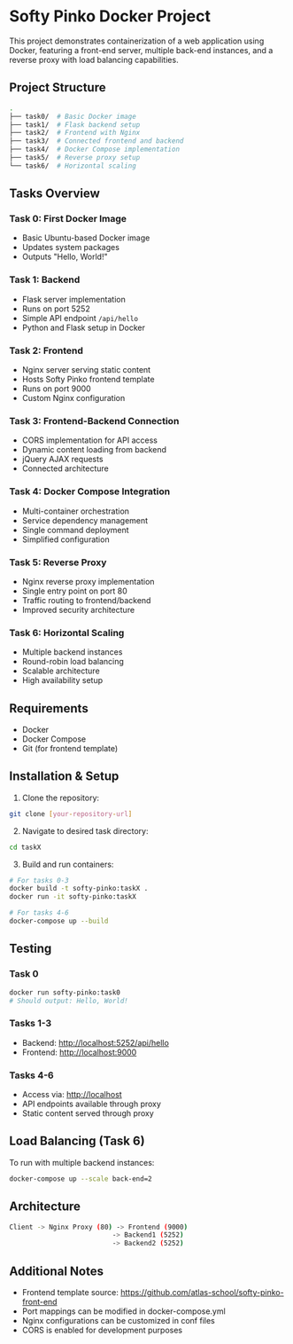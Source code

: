 # Softy Pinko Docker Project

This project demonstrates containerization of a web application using Docker, featuring a front-end server, multiple back-end instances, and a reverse proxy with load balancing capabilities.

## Project Structure

```bash
.
├── task0/  # Basic Docker image
├── task1/  # Flask backend setup
├── task2/  # Frontend with Nginx
├── task3/  # Connected frontend and backend
├── task4/  # Docker Compose implementation
├── task5/  # Reverse proxy setup
└── task6/  # Horizontal scaling
```

## Tasks Overview

### Task 0: First Docker Image

- Basic Ubuntu-based Docker image
- Updates system packages
- Outputs "Hello, World!"

### Task 1: Backend

- Flask server implementation
- Runs on port 5252
- Simple API endpoint `/api/hello`
- Python and Flask setup in Docker

### Task 2: Frontend

- Nginx server serving static content
- Hosts Softy Pinko frontend template
- Runs on port 9000
- Custom Nginx configuration

### Task 3: Frontend-Backend Connection

- CORS implementation for API access
- Dynamic content loading from backend
- jQuery AJAX requests
- Connected architecture

### Task 4: Docker Compose Integration

- Multi-container orchestration
- Service dependency management
- Single command deployment
- Simplified configuration

### Task 5: Reverse Proxy

- Nginx reverse proxy implementation
- Single entry point on port 80
- Traffic routing to frontend/backend
- Improved security architecture

### Task 6: Horizontal Scaling

- Multiple backend instances
- Round-robin load balancing
- Scalable architecture
- High availability setup

## Requirements

- Docker
- Docker Compose
- Git (for frontend template)

## Installation & Setup

1. Clone the repository:

```bash
git clone [your-repository-url]
```

2. Navigate to desired task directory:

```bash
cd taskX
```

3. Build and run containers:

```bash
# For tasks 0-3
docker build -t softy-pinko:taskX .
docker run -it softy-pinko:taskX

# For tasks 4-6
docker-compose up --build
```

## Testing

### Task 0

```bash
docker run softy-pinko:task0
# Should output: Hello, World!
```

### Tasks 1-3

- Backend: <http://localhost:5252/api/hello>
- Frontend: <http://localhost:9000>

### Tasks 4-6

- Access via: <http://localhost>
- API endpoints available through proxy
- Static content served through proxy

## Load Balancing (Task 6)

To run with multiple backend instances:

```bash
docker-compose up --scale back-end=2
```

## Architecture

```bash
Client -> Nginx Proxy (80) -> Frontend (9000)
                          -> Backend1 (5252)
                          -> Backend2 (5252)
```

## Additional Notes

- Frontend template source: <https://github.com/atlas-school/softy-pinko-front-end>
- Port mappings can be modified in docker-compose.yml
- Nginx configurations can be customized in conf files
- CORS is enabled for development purposes

